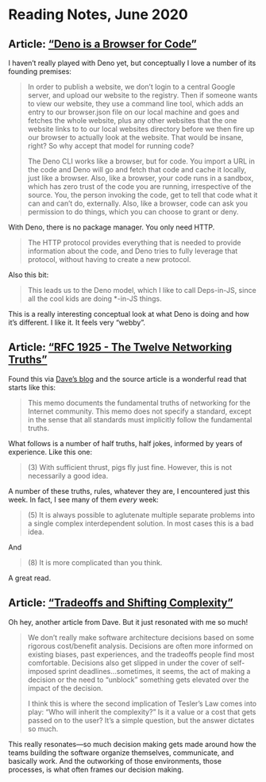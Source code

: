 # Reading Notes, June 2020

## Article: [“Deno is a Browser for Code”](https://kitsonkelly.com/posts/deno-is-a-browser-for-code/)

I haven’t really played with Deno yet, but conceptually I love a number of its founding premises:

> In order to publish a website, we don’t login to a central Google server, and upload our website to the registry. Then if someone wants to view our website, they use a command line tool, which adds an entry to our browser.json file on our local machine and goes and fetches the whole website, plus any other websites that the one website links to to our local websites directory before we then fire up our browser to actually look at the website. That would be insane, right? So why accept that model for running code?
>
> The Deno CLI works like a browser, but for code. You import a URL in the code and Deno will go and fetch that code and cache it locally, just like a browser. Also, like a browser, your code runs in a sandbox, which has zero trust of the code you are running, irrespective of the source. You, the person invoking the code, get to tell that code what it can and can’t do, externally. Also, like a browser, code can ask you permission to do things, which you can choose to grant or deny.

With Deno, there is no package manager. You only need HTTP.

> The HTTP protocol provides everything that is needed to provide information about the code, and Deno tries to fully leverage that protocol, without having to create a new protocol.

Also this bit:

> This leads us to the Deno model, which I like to call Deps-in-JS, since all the cool kids are doing *-in-JS things. 

This is a really interesting conceptual look at what Deno is doing and how it’s different. I like it. It feels very “webby”.

## Article: [“RFC 1925 - The Twelve Networking Truths”](https://tools.ietf.org/html/rfc1925)

Found this via [Dave’s blog](http://daverupert.com/2020/06/rfc-1925-the-twelve-networking-truths/) and the source article is a wonderful read that starts like this:

> This memo documents the fundamental truths of networking for the Internet community. This memo does not specify a standard, except in the sense that all standards must implicitly follow the fundamental truths.

What follows is a number of half truths, half jokes, informed by years of experience. Like this one:

> (3) With sufficient thrust, pigs fly just fine. However, this is not necessarily a good idea.

A number of these truths, rules, whatever they are, I encountered just this week. In fact, I see many of them _every_ week:

> (5) It is always possible to aglutenate multiple separate problems into a single complex interdependent solution. In most cases this is a bad idea.

And

> (8)  It is more complicated than you think.

A great read.

## Article: [“Tradeoffs and Shifting Complexity”](https://daverupert.com/2020/06/tradeoffs-and-shifting-complexity/)

Oh hey, another article from Dave. But it just resonated with me so much!

> We don’t really make software architecture decisions based on some rigorous cost/benefit analysis. Decisions are often more informed on existing biases, past experiences, and the tradeoffs people find most comfortable. Decisions also get slipped in under the cover of self-imposed sprint deadlines...sometimes, it seems, the act of making a decision or the need to “unblock” something gets elevated over the impact of the decision.
> 
> I think this is where the second implication of Tesler’s Law comes into play: “Who will inherit the complexity?” Is it a value or a cost that gets passed on to the user? It’s a simple question, but the answer dictates so much. 

This really resonates—so much decision making gets made around how the teams building the software organize themselves, communicate, and basically work. And the outworking of those environments, those processes, is what often frames our decision making.